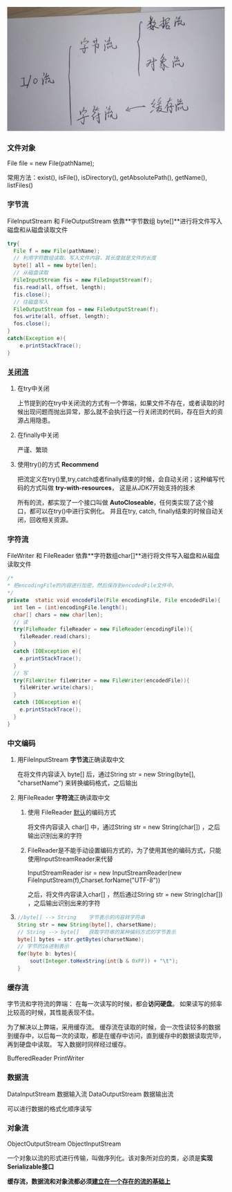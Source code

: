 ![IO流](./image/IO_Stream.jpg)

### 文件对象

File file = new File(pathName);

常用方法：exist(), isFile(), isDirectory(), getAbsolutePath(), getName(), listFiles()

### 字节流

FileInputStream 和 FileOutputStream 依靠**字节数组 byte[]**进行将文件写入磁盘和从磁盘读取文件

```java
try{
  File f = new File(pathName);
  // 利用字符数组读取、写入文件内容，其长度就是文件的长度
  byte[] all = new byte[len];
  // 从磁盘读取
  FileInputStream fis = new FileInputStream(f);
  fis.read(all, offset, length);
  fis.close();
  // 往磁盘写入
  FileOutputStream fos = new FileOutputStream(f);
  fos.write(all, offset, length);
  fos.close();    
}
catch(Exception e){
    e.printStackTrace();
}
```

### [关闭流](http://how2j.cn/k/io/io-closestream/682.html#nowhere)

1. 在try中关闭

   上节提到的在try中关闭流的方式有一个弊端，如果文件不存在，或者读取的时候出现问题而抛出异常，那么就不会执行这一行关闭流的代码，存在巨大的资源占用隐患。

2. 在finally中关闭

   严谨、繁琐

3. 使用try()的方式 **Recommend**

   把流定义在try()里,try,catch或者finally结束的时候，会自动关闭；这种编写代码的方式叫做 **try-with-resources**， 这是从JDK7开始支持的技术

   所有的流，都实现了一个接口叫做 **AutoCloseable**，任何类实现了这个接口，都可以在try()中进行实例化。 并且在try, catch, finally结束的时候自动关闭，回收相关资源。

### 字符流

FileWriter 和 FileReader 依靠**字符数组char[]**进行将文件写入磁盘和从磁盘读取文件

```java
/*
* 把encodingFile的内容进行加密，然后保存到encodedFile文件中。
*/
private  static void encodeFile(File encodingFile, File encodedFile){
  int len = (int)encodingFile.length();
  char[] chars = new char[len];
  // 读
  try(FileReader fileReader = new FileReader(encodingFile)){
    fileReader.read(chars);
  }
  catch (IOException e){
    e.printStackTrace();
  }
  // 写
  try(FileWriter fileWriter = new FileWriter(encodedFile)){
    fileWriter.write(chars);
  }
  catch (IOException e){
    e.printStackTrace();
  }
}
```

### 中文编码

1. 用FileInputStream **字节流**正确读取中文

   在将文件内容读入 byte[] 后，通过String str = new String(byte[], "charsetName") 来转换编码格式，之后输出

2. 用FileReader **字符流**正确读取中文

   1. 使用 FileReader <u>默认</u>的编码方式

      将文件内容读入 char[] 中，通过String str = new String(char[]) ，之后输出识别出来的字符

   2. FileReader是不能手动设置编码方式的，为了使用其他的编码方式，只能使用InputStreamReader来代替

      InputStreamReader isr = new InputStreamReader(new FileInputStream(f),Charset.forName("UTF-8"))

      之后，将文件内容读入char[] ，然后通过String str = new String(char[]) ，之后输出识别出来的字符

3. ```java
   //byte[] --> String    字节表示的内容转字符串  
   String str = new String(byte[], charsetName);
   // String --> byte[]   获取字符串的某种编码方式的字节表示 
   byte[] bytes = str.getBytes(charsetName);
   // 字节的16进制表示
   for(byte b: bytes){
       sout(Integer.toHexString(int(b & 0xFF)) + "\t");
   }
   ```



### 缓存流

字节流和字符流的弊端： 在每一次读写的时候，都会**访问硬盘**。 如果读写的频率比较高的时候，其性能表现不佳。 

为了解决以上弊端，采用缓存流。 缓存流在读取的时候，会一次性读较多的数据到缓存中，以后每一次的读取，都是在缓存中访问，直到缓存中的数据读取完毕，再到硬盘中读取。 写入数据时同样经过缓存。

BufferedReader  PrintWriter

### 数据流

DataInputStream 数据输入流 DataOutputStream 数据输出流

可以进行数据的格式化顺序读写

### 对象流

ObjectOutputStream    ObjectInputStream

一个对象以流的形式进行传输，叫做序列化。该对象所对应的类，必须是**实现Serializable接口**

**缓存流，数据流和对象流都必须<u>建立在一个存在的流的基础上</u>**











